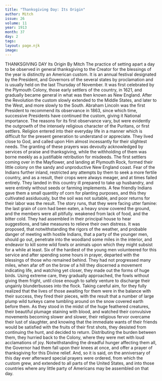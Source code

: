 ```yaml
---
title: "Thanksgiving Day: Its Origin"
author: Mitch
issue: 26
volume: 11
year: 1913
month: 37
day: 2
tags:
layout: page.njk
image:
---
```

THANKSGIVING DAY    Its Origin    By Mitch   The practice of setting apart a day to be observed in general thanksgiving to the Creator for the blessings of the year is distinctly an American custom. It is an annual festival designated by the President, and Governors of the several states by proclamation and is usually held on the last Thursday of November.   It was first celebrated by the Plymouth Colony, those early settlers of the country, in 1621, and gradually became general in what was then known as New England. After the Revolution the custom slowly extended to the Middle States, and later to the West, and more slowly to the South. Abraham Lincoln was the first President to recommend its observance in 1863, since which time, successive Presidents have continued the custom, giving it National importance.    The reasons for its first observance vary, but were evidently the outgrowth of the intensely religious character of the Puritans, or first settlers. Religion entered into their everyday life in a manner which is difficult for the present generation to understand or appreciate. They lived close to God, and called upon Him almost incessantly for their slightest needs. The granting of these prayers was devoutly acknowledged by services of praise and thanksgiving, while the withholding of them was borne meekly as a justifiable retribution for misdeeds.   The first settlers coming over in the Mayflower, and landing at Plymouth Rock, formed their little colony on the sandy and unproductive New England coast. Fear of the Indians further inland, restricted any attempts by them to seek a more fertile country, and as a result, their crops were always meager, and at times failed entirely. They landed in this country ill prepared to take up husbandry, and were entirely without seeds or farming implements. A few friendly Indians gave them a small quantity of corn for planting purposes, and this they cultivated assiduously, but the soil was not suitable, and poor returns for their labor was the result.    The story runs, that they were facing utter famine: the last grain of corn had been eaten, a heavy snow covered the ground, and the members were all pitifully. weakened from lack of food, and the bitter cold. They had assembled in their principal house to hear suggestions, and take measures to relieve their own distress. It was proposed, that notwithstanding the rigors of the weather, and probable danger of meeting with hostile Indians, that a party of the younger men, should go out, penetrate into the woodland some miles in the interior, and endeavor to kill some wild fowls or animals upon which they might subsist for a while at least.    Six of the hardiest of the young men volunteered for this service and after spending some hours in prayer, departed with the blessings of those who remained behind. They had not progressed many miles, when afar off on the brow of a hill they discerned a movement indicating life, and watching yet closer, they made out the forms of huge birds.    Using extreme care, they gradually approached, the fowls without giving them fright, until close enough to safely venture to discharge their ungainly blunderbusses into the flock. Taking careful aim, for they fully realized that the lives of those awaiting for them were in the balance with their success, they fired their pieces, with the result that a number of large plump wild turkeys came tumbling around on the snow covered earth before them.    As they stood in the midst of the huge feathered creatures, their beautiful plumage staining with blood, and watched their convulsive movements becoming slower and slower, their religious fervor overcame their lust of slaughter, and knowing that the immediate wants of their friends would be satisfied with the fruits of their first shots, they desisted from continuing the hunt, and decided to return.    Distributing the burden between them, they hurried back to the Colony, where they were met with loud acclamations of joy. Notwithstanding the dreadful hunger affecting them all, the Governor had them fall upon their knees at once, and offer a prayer of thanksgiving for this Divine relief.    And, so it is said, on the anniversary of this day ever afterward special prayers were ordered, from which the custom grew, and extended to all parts of the United States, and into those countries where any little party of Americans may be assembled on that day. 




